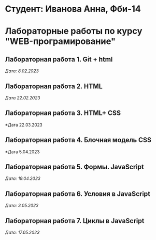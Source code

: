 # Студент: Иванова Анна, Фби-14 

# Лабораторные работы по курсу "WEB-програмирование"

## Лабораторная работа 1. Git + html 

*Дата: 8.02.2023*

## Лабораторная работа 2. HTML

*Дата 22.02.2023*


## Лабораторная работа 3. HTML+ CSS

*Дата 22.03.2023

## Лабораторная работа 4. Блочная модель CSS

*Дата 5.04.2023


## Лабораторная работа 5. Формы. JavaScript
*Дата: 19.04.2023*


## Лабораторная работа 6. Условия в JavaScript
*Дата: 3.05.2023*


## Лабораторная работа 7. Циклы в JavaScript
*Дата: 17.05.2023*

